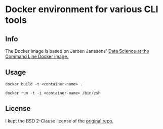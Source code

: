 # Docker environment for various CLI tools

## Info

The Docker image is based on  Jeroen Janssens' [Data Science at the Command Line Docker image.][ds-cli]

## Usage

    docker build -t <container-name> .

    docker run -t -i <container-name> /bin/zsh

## License

I kept the BSD 2-Clause license of the [original repo.][ds-cli-github]

[ds-cli]: https://hub.docker.com/r/datascienceworkshops/data-science-at-the-command-line/
[ds-cli-github]: https://github.com/jeroenjanssens/data-science-at-the-command-line
